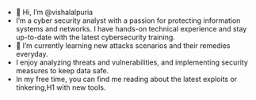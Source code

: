- 👋 Hi, I’m @vishalalpuria
- I’m a cyber security analyst with a passion for protecting information systems and networks. I have hands-on technical experience and stay up-to-date with the latest cybersecurity training. 
- 🌱 I’m currently learning new attacks scenarios and their remedies everyday.
- I enjoy analyzing threats and vulnerabilities, and implementing security measures to keep data safe. 
- In my free time, you can find me reading about the latest exploits or tinkering,H1 with new tools.


<!---
vishalalpuria/vishalalpuria is a ✨ special ✨ repository because its `README.md` (this file) appears on your GitHub profile.
You can click the Preview link to take a look at your changes.
--->
